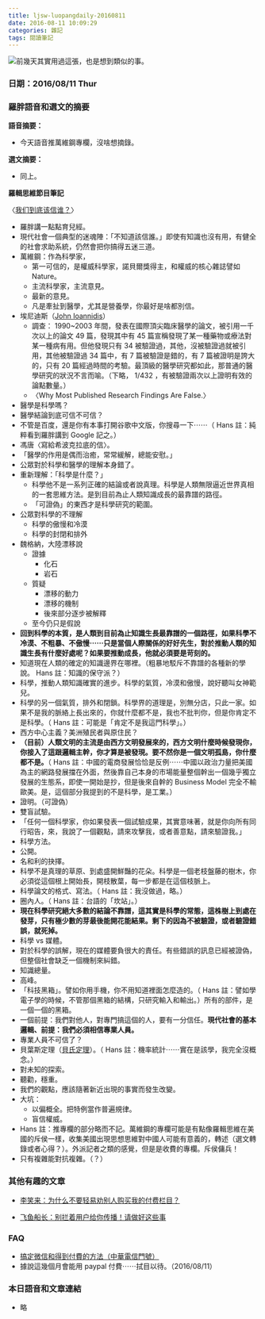 ```yaml
---
title: ljsw-luopangdaily-20160811
date: 2016-08-11 10:09:29
categories: 雜記
tags: 閱讀筆記
---
```


![前幾天其實用過這張，也是想到類似的事。](https://c5.staticflickr.com/9/8623/28861798876_3423fa4a31.jpg)

### 日期：2016/08/11 Thur

### 羅胖語音和選文的摘要

**語音摘要：**

- 今天語音推萬維鋼專欄，沒啥想摘錄。

**選文摘要：**

- 同上。


**羅輯思維節目筆記**

〈[我们到底该信谁？](http://v.youku.com/v_show/id_XMTY4MDI5NzQzMg==.html?f=286842&from=sub-y1.9-3.1)〉
- 羅胖講一點點育兒經。
- 現代社會一個典型的迷魂陣：「不知道該信誰。」即使有知識也沒有用，有健全的社會求助系統，仍然會把你搞得五迷三道。
- 萬維鋼：作為科學家，
    - 第一可信的，是權威科學家，諾貝爾獎得主，和權威的核心雜誌譬如 Nature。
    - 主流科學家，主流意見。
    - 最新的意見。
    - 凡是牽扯到醫學，尤其是營養學，你最好是啥都別信。
- 埃尼迪斯（[John Ioannidis](https://en.wikipedia.org/wiki/John_Ioannidis)）
    - 調查： 1990~2003 年間，發表在國際頂尖臨床醫學的論文，被引用一千次以上的論文 49 篇，發現其中有 45 篇宣稱發現了某一種藥物或療法對某一種病有用。但他發現只有 34 被驗證過，其他，沒被驗證過就被引用，其他被驗證過 34 篇中，有 7 篇被驗證是錯的，有 7 篇被證明是誇大的，只有 20 篇經過時間的考驗。最頂級的醫學研究都如此，那普通的醫學研究的狀況不言而喻。（下略， 1/432 ，有被驗證兩次以上證明有效的論點數量。）
    - 〈Why Most Published Research Findings Are False.〉
- 醫學是科學嗎？
- 醫學結論到底可信不可信？
- 不管是百度，還是你有本事打開谷歌中文版，你搜尋一下⋯⋯（ Hans 註：純粹看到羅胖講到 Google 記之。）
- 馮唐〈寫給希波克拉底的信〉。
- 「醫學的作用是偶而治癒，常常緩解，總能安慰。」
- 公眾對於科學和醫學的理解本身錯了。
- 重新理解：「科學是什麼？」
    - 科學他不是一系列正確的結論或者說真理。科學是人類無限逼近世界真相的一套思維方法。是到目前為止人類知識成長的最靠譜的路徑。
    - 「可證偽」的東西才是科學研究的範圍。
- 公眾對科學的不理解
    - 科學的傲慢和冷漠
    - 科學的封閉和排外
- 魏格納，大陸漂移說
    - 證據
        - 化石
        - 岩石
    - 質疑
        - 漂移的動力
        - 漂移的機制
        - 後來部分逐步被解釋
    - 至今仍只是假說
- **回到科學的本質，是人類到目前為止知識生長最靠譜的一個路徑，如果科學不冷漠、不粗暴、不傲慢⋯⋯只是當個人際關係的好好先生，對於推動人類的知識生長有什麼好處呢？如果要推動成長，他就必須要是苛刻的。**
- 知道現在人類的確定的知識邊界在哪裡。（粗暴地駁斥不靠譜的各種新的學說。 Hans 註：知識的保守派？）
- 科學，推動人類知識確實的進步。科學的氣質，冷漠和傲慢，說好聽叫女神範兒。
- 科學的另一個氣質，排外和閉鎖。科學界的道理是，別無分店，只此一家。如果不是我的脈絡上長出來的，你就什麼都不是，我也不批判你，但是你肯定不是科學。（ Hans 註：可能是「肯定不是我這門科學」。）
- 西方中心主義？美洲殖民者與原住民？
- **（目前）人類文明的主流是由西方文明發展來的，西方文明什麼時候發現你，你接入了這跟邏輯主幹，你才算是被發現。要不然你是一個文明孤島，你什麼都不是。**（ Hans 註：中國的電商發展恰恰是反例⋯⋯中國以政治力量把美國為主的網路發展擋在外面，然後靠自己本身的市場能量整個幹出一個幾乎獨立發展的生態系，即使一開始是抄，但是後來自幹的 Business Model 完全不輸歐美。是，這個部分我提到的不是科學，是工業。）
- 證明。（可證偽）
- 雙盲試驗。
- 「任何一個科學家，你如果發表一個試驗成果，其實意味著，就是你向所有同行昭告，來，我說了一個觀點，請來攻擊我，或者善意點，請來驗證我。」
- 科學方法。
- 公開。
- 名和利的抉擇。
- 科學不是真理的草原、到處盛開鮮豔的花朵。科學是一個老枝盤藤的樹木，你必須從這個根上開始長，開枝散葉，每一步都是在這個枝脈上。
- 科學論文的格式、寫法。（ Hans 註：我沒做過，略。）
- 圈內人。（ Hans 註：台語的「坎站」。）
- **現在科學研究絕大多數的結論不靠譜，這其實是科學的常態，這株樹上到處在發芽，只有極少數的芽最後能開花能結果。剩下的因為不被驗證，或者驗證錯誤，就死掉。**
- 科學 vs 媒體。
- 對於科學的誤解，現在的媒體要負很大的責任。有些錯誤的訊息已經被證偽，但整個社會缺乏一個機制來糾錯。
- 知識總量。
- 高峰。
- 「科技黑箱」。譬如你用手機，你不用知道裡面怎麼造的。（ Hans 註：譬如學電子學的時候，不管那個黑箱的結構，只研究輸入和輸出。）所有的部件，是一個一個的黑箱。
- 一個前提：我們對他人，對專門搞這個的人，要有一分信任。**現代社會的基本邏輯、前提：我們必須相信專業人員。**
- 專業人員不可信了？
- 貝葉斯定理（[貝氏定理](https://zh.wikipedia.org/wiki/%E8%B4%9D%E5%8F%B6%E6%96%AF%E5%AE%9A%E7%90%86)）。（ Hans 註：機率統計⋯⋯實在是該學，我完全沒概念。）
- 對未知的探索。
- 聽勸，穩重。
- 我們的觀點，應該隨著新近出現的事實而發生改變。
- 大坑：
    - 以偏概全。把特例當作普遍規律。
    - 盲信權威。
- Hans 註：推專欄的部分略而不記。萬維鋼的專欄可能是有點像羅輯思維在美國的斥侯一樣，收集美國出現思想思維對中國人可能有意義的，轉述（選文轉錄或者心得？）。外派記者之類的感覺，但是是收費的專欄。斥侯傭兵！
- 只有複雜能對抗複雜。（？）


### 其他有趣的文章
- [李笑来：为什么不要轻易劝别人购买我的付费栏目？](http://mp.weixin.qq.com/s?__biz=MzAxNzI4MTMwMw==&mid=2651630122&idx=1&sn=f114dde9b78d6e25d5b25465455afca1#rd)

- [飞鱼船长：别拦着用户给你传播！请做好这些事](https://mp.weixin.qq.com/s?__biz=MzAxNzE3Njg5NQ%3D%3D&mid=2651052196&idx=1&sn=8b4cb5d25debf0c7810235d81edeacaf)


### FAQ
- [搞定微信和得到付費的方法（中華電信門號）](http://hanscholem.tw/2016/07/22/WeChat-Go/)
- 據說這幾個月會能用 paypal 付費⋯⋯拭目以待。（2016/08/11）


### 本日語音和文章連結
- 略
